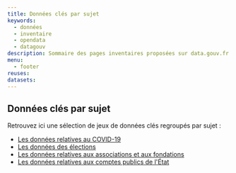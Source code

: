 ```yaml
---
title: Données clés par sujet
keywords:
  - données
  - inventaire
  - opendata
  - datagouv
description: Sommaire des pages inventaires proposées sur data.gouv.fr
menu:
  - footer
reuses:
datasets:
---
```

## Données clés par sujet

Retrouvez ici une sélection de jeux de données clés regroupés par sujet :

- [Les données relatives au COVID-19](https://www.data.gouv.fr/fr/pages/donnees-coronavirus)
- [Les données des élections](https://www.data.gouv.fr/fr/pages/donnees-des-elections)
- [Les données relatives aux associations et aux fondations](https://www.data.gouv.fr/fr/pages/donnees-associations-fondations)
- [Les données relatives aux comptes publics de l'État](https://www.data.gouv.fr/fr/pages/donnees-comptes-publics)
